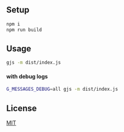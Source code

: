 ## <name>

## Setup

```sh
npm i
npm run build
```

## Usage

```sh
gjs -m dist/index.js
```

#### with debug logs

```sh
G_MESSAGES_DEBUG=all gjs -m dist/index.js
```

## License

[MIT]

[MIT]: /LICENSE
